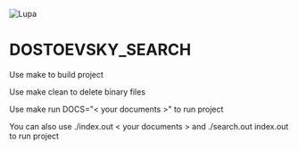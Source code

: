 ![Lupa](https://upload.wikimedia.org/wikipedia/commons/f/f4/Lupa.na.encyklopedii.jpg)

# DOSTOEVSKY_SEARCH
Use make to build project

Use make clean to delete binary files

Use make run DOCS="< your documents >" to run project

You can also use ./index.out < your documents > and ./search.out index.out to run project
